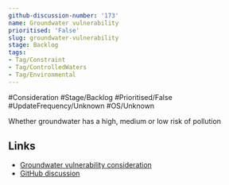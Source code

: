 ```yaml
---
github-discussion-number: '173'
name: Groundwater vulnerability
prioritised: 'False'
slug: groundwater-vulnerability
stage: Backlog
tags:
- Tag/Constraint
- Tag/ControlledWaters
- Tag/Environmental
---
```


#Consideration #Stage/Backlog #Prioritised/False #UpdateFrequency/Unknown #OS/Unknown

Whether groundwater has a high, medium or low risk of pollution

## Links

* [Groundwater vulnerability consideration](https://design.planning.data.gov.uk/planning-consideration/groundwater-vulnerability)
* [GitHub discussion](https://github.com/digital-land/data-standards-backlog/discussions/173)